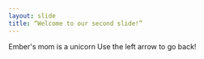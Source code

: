 ```yaml
---
layout: slide
title: “Welcome to our second slide!”
---
```

Ember's mom is a unicorn
Use the left arrow to go back!
